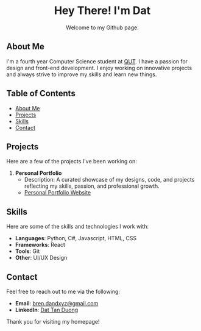 <h1 align="center">Hey There! I'm Dat</h1>

<p align="center">
Welcome to my Github page.
</p>

## About Me

I'm a fourth year Computer Science student at [QUT](https://www.qut.edu.au/courses/bachelor-of-information-technology-computer-science). I have a passion for design and front-end development. I enjoy working on innovative projects and always strive to improve my skills and learn new things.

## Table of Contents

- [About Me](#about-me)
- [Projects](#projects)
- [Skills](#skills)
- [Contact](#contact)

## Projects

Here are a few of the projects I've been working on:

1. **Personal Portfolio**
   - Description: A curated showcase of my designs, code, and projects reflecting my skills, passion, and professional growth.
   - [Personal Portfolio Website](https://git-dand.github.io/)

## Skills

Here are some of the skills and technologies I work with:

- **Languages**: Python, C#, Javascript, HTML, CSS
- **Frameworks**: React
- **Tools**: Git
- **Other**: UI/UX Design

## Contact

Feel free to reach out to me via the following:

- **Email**: [bren.dandxyz@gmail.com](mailto:bren.dandxyz@gmail.com)
- **LinkedIn**: [Dat Tan Duong](https://www.linkedin.com/in/dat-tan-duong/)

Thank you for visiting my homepage!
